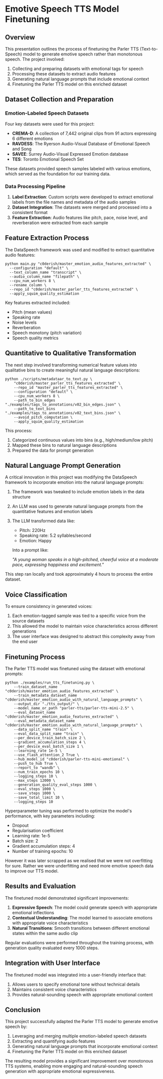 # Emotive Speech TTS Model Finetuning

## Overview

This presentation outlines the process of finetuning the Parler TTS (Text-to-Speech) model to generate emotive speech rather than monotonous speech. The project involved:

1. Collecting and preparing datasets with emotional tags for speech
2. Processing these datasets to extract audio features
3. Generating natural language prompts that include emotional context
4. Finetuning the Parler TTS model on this enriched dataset

## Dataset Collection and Preparation

### Emotion-Labeled Speech Datasets

Four key datasets were used for this project:

- **CREMA-D**: A collection of 7,442 original clips from 91 actors expressing 6 different emotions
- **RAVDESS**: The Ryerson Audio-Visual Database of Emotional Speech and Song
- **SAVEE**: Surrey Audio-Visual Expressed Emotion database
- **TES**: Toronto Emotional Speech Set

These datasets provided speech samples labeled with various emotions, which served as the foundation for our training data.

### Data Processing Pipeline

1. **Label Extraction**: Custom scripts were developed to extract emotional labels from the file names and metadata of the audio samples
2. **Dataset Integration**: The datasets were merged and processed into a consistent format
3. **Feature Extraction**: Audio features like pitch, pace, noise level, and reverberation were extracted from each sample

## Feature Extraction Process

The DataSpeech framework was used and modified to extract quantitative audio features:

```
python main.py "c0derish/master_emotion_audio_features_extracted" \
  --configuration "default" \
  --text_column_name "transcript" \
  --audio_column_name "filepath" \
  --cpu_num_workers 8 \
  --rename_column \
  --repo_id "c0derish/master_parler_tts_features_extracted" \
  --apply_squim_quality_estimation
```

Key features extracted included:
- Pitch (mean values)
- Speaking rate
- Noise levels
- Reverberation
- Speech monotony (pitch variation)
- Speech quality metrics

## Quantitative to Qualitative Transformation

The next step involved transforming numerical feature values into qualitative bins to create meaningful natural language descriptions:

```
python ./scripts/metadataar_to_text.py \
    "c0derish/master_parler_tts_features_extracted" \
    --repo_id "master_parler_tts_features_extracted" \
    --configuration "default" \
    --cpu_num_workers 8 \
    --path_to_bin_edges "./examples/tags_to_annotations/v02_bin_edges.json" \
    --path_to_text_bins "./examples/tags_to_annotations/v02_text_bins.json" \
    --avoid_pitch_computation \
    --apply_squim_quality_estimation
```

This process:
1. Categorized continuous values into bins (e.g., high/medium/low pitch)
2. Mapped these bins to natural language descriptions
3. Prepared the data for prompt generation

## Natural Language Prompt Generation

A critical innovation in this project was modifying the DataSpeech framework to incorporate emotion into the natural language prompts:

1. The framework was tweaked to include emotion labels in the data structure
2. An LLM was used to generate natural language prompts from the quantitative features and emotion labels
3. The LLM transformed data like:
   - Pitch: 220Hz
   - Speaking rate: 5.2 syllables/second
   - Emotion: Happy
   
   Into a prompt like:
   
   *"A young woman speaks in a high-pitched, cheerful voice at a moderate pace, expressing happiness and excitement."*

This step ran locally and took approximately 4 hours to process the entire dataset.

## Voice Classification

To ensure consistency in generated voices:

1. Each emotion-tagged sample was tied to a specific voice from the source datasets
2. This allowed the model to maintain voice characteristics across different generations
3. The user interface was designed to abstract this complexity away from the end user

## Finetuning Process

The Parler TTS model was finetuned using the dataset with emotional prompts:

```
python ./examples/run_tts_finetuning.py \
    --train_dataset_name "c0derish/master_emotion_audio_features_extracted" \
    --train_metadata_dataset_name "c0derish/master_emotion_audio_with_natural_language_prompts" \
    --output_dir "./tts_output/" \
    --model_name_or_path "parler-tts/parler-tts-mini-2.5" \
    --eval_dataset_name "c0derish/master_emotion_audio_features_extracted" \
    --eval_metadata_dataset_name "c0derish/master_emotion_audio_with_natural_language_prompts" \
    --data_split_name "train" \
    --eval_data_split_name "train" \
    --per_device_train_batch_size 2 \
    --gradient_accumulation_steps 4 \
    --per_device_eval_batch_size 1 \
    --learning_rate 1e-5 \
    --use_flash_attention_2 True \
    --hub_model_id "c0derish/parler-tts-mini-emotional" \
    --push_to_hub True \
    --report_to "wandb" \
    --num_train_epochs 10 \
    --logging_steps 10 \
    --max_steps 12000 \
    --generation_quality_eval_steps 1000 \
    --eval_steps 1000 \
    --save_steps 1000 \
    --save_total_limit 10 \
    --logging_steps 10
```

Hyperparameter tuning was performed to optimize the model's performance, with key parameters including:
- Dropout
- Regularisation coefficient
- Learning rate: 1e-5
- Batch size: 2
- Gradient accumulation steps: 4
- Number of training epochs: 10

However it was later scrapped as we realised that we were not overfitting for sure.
Rather we were underfitting and need more emotive speech data to improve our TTS model.

## Results and Evaluation

The finetuned model demonstrated significant improvements:

1. **Expressive Speech**: The model could generate speech with appropriate emotional inflections
2. **Contextual Understanding**: The model learned to associate emotions with appropriate voice characteristics
3. **Natural Transitions**: Smooth transitions between different emotional states within the same audio clip

Regular evaluations were performed throughout the training process, with generation quality evaluated every 1000 steps.

## Integration with User Interface

The finetuned model was integrated into a user-friendly interface that:

1. Allows users to specify emotional tone without technical details
2. Maintains consistent voice characteristics
3. Provides natural-sounding speech with appropriate emotional content

## Conclusion

This project successfully adapted the Parler TTS model to generate emotive speech by:

1. Leveraging and merging multiple emotion-labeled speech datasets
2. Extracting and quantifying audio features
3. Generating natural language prompts that incorporate emotional context
4. Finetuning the Parler TTS model on this enriched dataset

The resulting model provides a significant improvement over monotonous TTS systems, enabling more engaging and natural-sounding speech generation with appropriate emotional expressiveness. 